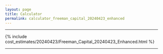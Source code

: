 ```yaml
---
layout: page
title: Calculator
permalink: calculator_freeman_capital_20240423_enhanced
---
```


___

{% include cost_estimates/20240423/Freeman_Capital_20240423_Enhanced.html %}

___

